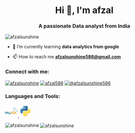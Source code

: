 <h1 align="center">Hi 👋, I'm afzal</h1>
<h3 align="center">A passionate Data analyst from India</h3>

<p align="left"> <img src="https://komarev.com/ghpvc/?username=afzalsunshine&label=Profile%20views&color=0e75b6&style=flat" alt="afzalsunshine" /> </p>

- 🌱 I’m currently learning **data analytics from google**

- 📫 How to reach me **afzalsunshine586@gmail.com**

<h3 align="left">Connect with me:</h3>
<p align="left">
<a href="https://linkedin.com/in/afzalsunshine" target="blank"><img align="center" src="https://raw.githubusercontent.com/rahuldkjain/github-profile-readme-generator/master/src/images/icons/Social/linked-in-alt.svg" alt="afzalsunshine" height="30" width="40" /></a>
<a href="https://kaggle.com/afzal586" target="blank"><img align="center" src="https://raw.githubusercontent.com/rahuldkjain/github-profile-readme-generator/master/src/images/icons/Social/kaggle.svg" alt="afzal586" height="30" width="40" /></a>
<a href="https://medium.com/@afzalsunshine586" target="blank"><img align="center" src="https://raw.githubusercontent.com/rahuldkjain/github-profile-readme-generator/master/src/images/icons/Social/medium.svg" alt="@afzalsunshine586" height="30" width="40" /></a>
</p>

<h3 align="left">Languages and Tools:</h3>
<p align="left"> <a href="https://www.mysql.com/" target="_blank" rel="noreferrer"> <img src="https://raw.githubusercontent.com/devicons/devicon/master/icons/mysql/mysql-original-wordmark.svg" alt="mysql" width="40" height="40"/> </a> <a href="https://www.python.org" target="_blank" rel="noreferrer"> <img src="https://raw.githubusercontent.com/devicons/devicon/master/icons/python/python-original.svg" alt="python" width="40" height="40"/> </a> </p>

<p><img align="left" src="https://github-readme-stats.vercel.app/api/top-langs?username=afzalsunshine&show_icons=true&locale=en&layout=compact" alt="afzalsunshine" /></p>

<p>&nbsp;<img align="center" src="https://github-readme-stats.vercel.app/api?username=afzalsunshine&show_icons=true&locale=en" alt="afzalsunshine" /></p>
